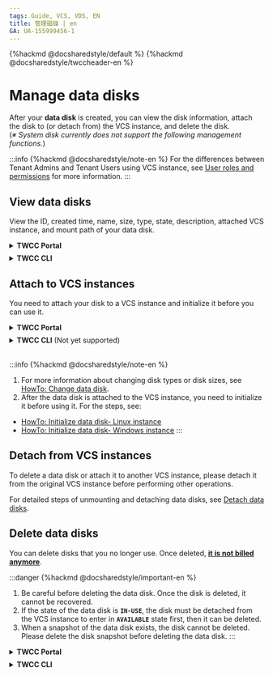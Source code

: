 ```yaml
---
tags: Guide, VCS, VDS, EN
title: 管理磁碟 | en
GA: UA-155999456-1 
---
```


{%hackmd @docsharedstyle/default %}
{%hackmd @docsharedstyle/twccheader-en %}

# Manage data disks

After your **data disk** is created, you can view the disk information, attach the disk to (or detach from) the VCS instance, and delete the disk. <br>(*※ System disk currently does not support the following management functions*.)

:::info
{%hackmd @docsharedstyle/note-en %}
For the differences between Tenant Admins and Tenant Users using VCS instance, see [<ins>User roles and permissions</ins>](https://man.twcc.ai/@twccdocs/role-main-en/https%3A%2F%2Fman.twcc.ai%2F%40twccdocs%2Frole-storage-en#%E8%99%9B%E6%93%AC%E7%A3%81%E7%A2%9F%E6%9C%8D%E5%8B%99) for more information.
:::

## View data disks

View the ID, created time, name, size, type, state, description, attached VCS instance, and mount path of your data disk.

<!-- 1 start -->

<details class="docspoiler">

<summary><b>TWCC Portal</b></summary>

<br>

- Enter **Data Disk Management** page, then you can view the summary information of the disk. 

![](https://cos.twcc.ai/SYS-MANUAL/uploads/upload_bd8f238dd56b9bd437f4b3c2dbbbccbf.png)


- Click on one of your data disks and enter the **Data Disk Details** page, then you can view the detailed disk information.

![](https://cos.twcc.ai/SYS-MANUAL/uploads/upload_a56cfee1ff28f578bff894daed2d5a62.png)



</details>

<!-- Space -->

<div style="height:8px"></div>

<!-- 2. start -->

<details class="docspoiler">

<summary><b>TWCC CLI</b></summary>

<br>

- View the ID, name, created time, mount path, size, state and type of your disk.

```bash
$ twccli ls vds
```

![](https://cos.twcc.ai/SYS-MANUAL/uploads/upload_c976443120fa105196269359143aeb3a.png)

</details>

## Attach to VCS instances

You need to attach your disk to a VCS instance and initialize it before you can use it.

<!-- 1 start -->

<details class="docspoiler">

<summary><b>TWCC Portal</b></summary>

<br>

* The newly created data disk will appear at the top of the Data Disk Management list. When it enters the **`AVAILABLE`** state, you can attach it to an instance for use.

![](https://cos.twcc.ai/SYS-MANUAL/uploads/upload_6da326c54d62392da23c299de1f3ed25.png)




* Click the list to enter Data Disk Details page, and click **ATTACH**.

![](https://cos.twcc.ai/SYS-MANUAL/uploads/upload_f025c6f70f0b5daa88ec8ea0dd3ee0dc.png)




* When **Attach Disk** window pops up, select the VCS instance to be attached and click **OK**.

:::info
<i class="fa fa-paperclip fa-20" aria-hidden="true"></i> **Note:** The drop-down list only displays VCS instances that can be attached with data disks (in a state other than **`Stopped`**).
:::


![](https://cos.twcc.ai/SYS-MANUAL/uploads/upload_1ed0015b5ca27424909117bac12777e6.png)


* After the data disk is attached to the VCS instance, you can click **REFRESH**. The attached instance will be displayed in the lower section, the disk will be in the **`IN-USE`** state.

![](https://cos.twcc.ai/SYS-MANUAL/uploads/upload_d79c9ac00e3961f1b1f23c7ed57883b5.png)


</details>

<!-- Space -->

<div style="height:8px"></div>

<!-- 2. start -->

<details class="docspoiler">

<summary><b>TWCC CLI</b> (Not yet supported)</summary>

<br>

</details>

<br>


:::info
{%hackmd @docsharedstyle/note-en %}

1. For more information about changing disk types or disk sizes, see [<ins>HowTo: Change data disk</ins>](https://man.twcc.ai/@twccdocs/howto-bss-replace-data-vol-en).
2. After the data disk is attached to the VCS instance, you need to initialize it before using it. For the steps, see: 
- [<ins>HowTo: Initialize data disk- Linux instance</ins>](https://man.twcc.ai/@twccdocs/howto-bss-init-vol-linux-en)
- [<ins>HowTo: Initialize data disk- Windows instance</ins>](https://man.twcc.ai/@twccdocs/howto-bss-init-vol-windows-en)
:::

## Detach from VCS instances

To delete a data disk or attach it to another VCS instance, please detach it from the original VCS instance before performing other operations.


For detailed steps of unmounting and detaching data disks, see [Detach data disks](https://man.twcc.ai/@twccdocs/vcs-vds-guide-detach-data-disk-en).



## Delete data disks

You can delete disks that you no longer use. Once deleted, <ins>**it is not billed anymore**</ins>.


:::danger
{%hackmd @docsharedstyle/important-en %}
1. Be careful before deleting the data disk. Once the disk is deleted, it cannot be recovered.
2. If the state of the data disk is **`IN-USE`**, the disk must be detached from the VCS instance to enter in **`AVAILABLE`** state first, then it can be deleted.
3. When a snapshot of the data disk exists, the disk cannot be deleted. Please delete the disk snapshot before deleting the data disk.
:::


<!-- 1 start -->

<details class="docspoiler">

<summary><b>TWCC Portal</b></summary>

<br>

- Enter **Data Disk Management** page > select the data disk(s) you want to delete > click **DELETE** at the top to delete the disk.

![](https://cos.twcc.ai/SYS-MANUAL/uploads/upload_6d9947298979e85c4062f988994e51e4.png)


- Or click "<i class="fa fa-ellipsis-v fa-20" aria-hidden="true"></i>" next to the data disk &nbsp;> click **DELETE**. 
- Or enter **Data Disk Details** page> click "**DELETE**" at the top.

</details>

<!-- Space -->

<div style="height:8px"></div>

<!-- 2. start -->

<details class="docspoiler">

<summary><b>TWCC CLI</b></summary>

<br>

### Commands

```bash
$ twccli rm vds -id  #Data disk ID 
                [-f] #Whether a force deletion
```

:::info
{%hackmd @twccdocs/cli-parameter-note-en %}
:::

### Examples

- Delete the data disk with ID `376749`
```bash
$ twccli rm vds -id 376749
```
![](https://cos.twcc.ai/SYS-MANUAL/uploads/upload_e2a0873513f1cc8f60be01a78ae3b456.png)

- Force delete (without warning) the data disk with ID `376716`

```bash
$ twccli rm vds -id 376749 -f
```

</details>
